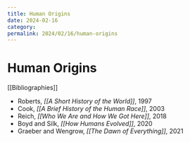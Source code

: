 ```yaml
---
title: Human Origins
date: 2024-02-16
category: 
permalink: 2024/02/16/human-origins
---
```


# Human Origins

[[Bibliographies]]

* Roberts, *[[A Short History of the World]]*, 1997
* Cook, *[[A Brief History of the Human Race]]*, 2003
* Reich, *[[Who We Are and How We Got Here]]*, 2018
* Boyd and Silk, *[[How Humans Evolved]]*, 2020
* Graeber and Wengrow, *[[The Dawn of Everything]]*, 2021